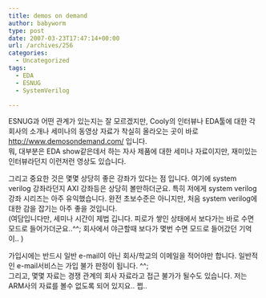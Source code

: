 ```yaml
---
title: demos on demand
author: babyworm
type: post
date: 2007-03-23T17:47:14+00:00
url: /archives/256
categories:
  - Uncategorized
tags:
  - EDA
  - ESNUG
  - SystemVerilog

---
```

ESNUG과 어떤 관계가 있는지는 잘 모르겠지만, Cooly의 인터뷰나 EDA툴에 대한 각 회사의 소개나 세미나의 동영상 자료가 착실히 올라오는 곳이 바로 <http://www.demosondemand.com/>&nbsp;입니다.  
뭐, 대부분은 EDA show같은데서 하는 자사 제품에 대한 세미나 자료이지만, 재미있는 인터뷰라던지 이런저런 영상도 있습니다. 

그리고 중요한 것은 몇몇 상당히 좋은 강좌가 있다는 점 입니다. 여기에 system verilog 강좌라던지 AXI 강좌등은 상당히 볼만하더군요. 특히 저에게 system verilog 강좌 시리즈는 아주 유익했습니다. 완전 초보수준은 아니지만, 처음 system verilog에 대한 감을 잡기는 아주 좋을 것입니다.  
(여담입니다만, 세미나 시간이 제법 깁니다. 피로가 쌓인 상태에서 보다가는 바로 수면 모드로 들어가더군요..^^; 회사에서 야근할때 보다가 몇번 수면 모드로 들어갔던 기억이.. )

가입시에는 반드시 일반 e-mail이 아닌 회사/학교의 이메일을 적어야만 합니다. 일반적인 e-mail서비스는 가입 불가 판정이 됩니다. ^^;  
그리고, 몇몇 자료는 경쟁 관계의 회사 자료라고 접근 불가가 될수도 있습니다. 저는 ARM사의 자료를 볼수 없도록 되어 있지요.. 쩝..